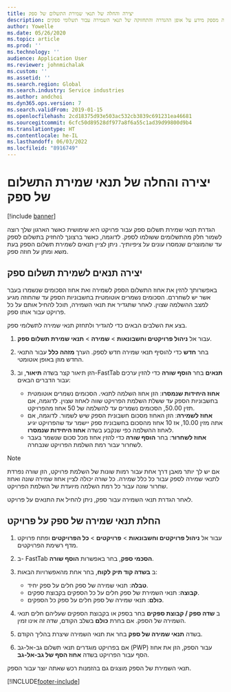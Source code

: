 ```yaml
---
title: יצירה והחלה של תנאי שמירת התשלום של ספק
description: מאמר זה מספק מידע על אופן ההגדרה והתחזוקה של תנאי השמירה עבור תשלומי ספקים.
author: Yowelle
ms.date: 05/26/2020
ms.topic: article
ms.prod: ''
ms.technology: ''
audience: Application User
ms.reviewer: johnmichalak
ms.custom: ''
ms.assetid: ''
ms.search.region: Global
ms.search.industry: Service industries
ms.author: andchoi
ms.dyn365.ops.version: 7
ms.search.validFrom: 2019-01-15
ms.openlocfilehash: 2cd18375d93e503ac532cb3839c691231ea46681
ms.sourcegitcommit: 6cfc50d89528df977a8f6a55c1ad39d99800d9b4
ms.translationtype: HT
ms.contentlocale: he-IL
ms.lasthandoff: 06/03/2022
ms.locfileid: "8916749"
---
```

# <a name="create-and-apply-vendor-payment-retention-terms"></a>יצירה והחלה של תנאי שמירת התשלום של ספק

[!include [banner](../includes/banner.md)] 

הגדרת תנאי שמירת תשלום ספק עבור פרויקט היא שימושית כאשר הארגון שלך רוצה לשמור חלק מהתשלומים ששולמו לספק. לדוגמה, כאשר ברצונך להחזיק בתשלום לספק עד שהמוצרים שנמסרו עונים על ציפיותיך. ניתן לציין תנאים לשמירת תשלום הספק בעת משא ומתן על חוזה ספק.

## <a name="create-vendor-payment-retention-terms"></a>יצירה תנאים לשמירת תשלום ספק

באפשרותך להזין את אחוז התשלום הספק לשמירה ואת אחוז הסכומים שנשמרו בעבר אשר יש לשחררם. הסכומים נשמרים אוטומטית בחשבוניות הספק עד שהחוזה מגיע למצב ההשלמה שצוין. לאחר שתגדיר את תנאי השמירה, תוכל להחיל אותם על כל פרויקט עבור אותו ספק.

בצע את השלבים הבאים כדי להגדיר ולתחזק תנאי שמירה לתשלומי ספק. 

1. עבור אל **ניהול פרויקטים וחשבונאות** > **שמירה** > **תנאי שמירת תשלום ספק**.
2. בחר **חדש** כדי להוסיף תנאי שמירה חדש לספק. הערך **מזהה כלל** עבור התנאי החדש מוזן באופן אוטומטי. 
3. הזן תיאור קצר בשדה **תיאור**, וב-FastTab **תנאים** בחר **הוסף שורה** כדי להזין ערכים עבור הדברים הבאים:

   - **אחוז היחידות שנמסרו**: הזן אחוז השלמה לתנאי. הסכומים נשמרים אוטומטית בחשבוניות הספק עד ששלת השלמת הפרויקט שווה לאחוז שצוין. לדוגמה, אם תזין 50.00, הסכומים נשמרים עד להשלמה של 50 אחוז מהפרויקט.
   - **אחוז לשמירה**: הזן האחוז מסכום חשבונית הספק שיש לשמור. לדוגמה, אם אתה מזין 10.00, אז 10 אחוז מהסכום בחשבונית ספק יישמר עד שהפרויקט יגיע לאחוז ההשלמה כפי שנקבע בשדה **אחוז היחידות שנמסרו**.
   - **אחוז לשחרור**: בחר **הוסף שורה** כדי להזין אחוז מכל סכום שנשמר בעבר לשחרור עבור רמת השלמת הפרויקט שנבחרה.

> [!NOTE]
> אם יש לך יותר מאבן דרך אחת עבור רמות שונות של השלמת פרויקט, הזן שורה נפרדת לתנאי שמירה לספק עבור כל כלל שמירה. כל שורה יכולה לציין אחוז שמירה שונה ואחוז שחרור שונה עבור כל רמת השלמה מיועדת של השלמת הפרויקט.

לאחר הגדרת תנאי השמירה עבור ספק, ניתן להחיל את התנאים על פרויקט.

## <a name="apply-vendor-retention-terms-to-a-project"></a>החלת תנאי שמירה של ספק על פרויקט

1. עבור אל **ניהול פרויקטים וחשבונאות** > **פרויקטים** > **כל הפרויקטים** ופתח פרויקט מדף רשימת הפרויקטים.
2. ב- FastTab **הסכמי ספק**, בחר באפשרות **הוסף שורה**.
3. ב **‏‫בשדה קוד תיק לקוח‬**, בחר אחת מהאפשרויות הבאות: 

   - **טבלה**: תנאי שמירה של ספק חלים על ספק יחיד.
   - **קבוצה**: תנאי השמירת של ספק חלים על כל הספקים בקבוצת ספקים.
   - **כולם**: תנאי שמירה של ספק חלים על ספק כל הספקים.

4. ב **שדה ספק / קבוצת ספקים** בחר בספק או בקבוצת הספקים שעליהם חלים תנאי השמירה של הספק. אם בחרת **כולם** בשלב הקודם, שדה זה אינו זמין.
5. בשדה **תנאי שמירה של ספק** בחר את תנאי השמירה שיצרת בהליך הקודם.
6. אם בפרויקט מוגדרים תנאי תשלום גב-אל-גב (PWP) עבור הספק, הזן את אחוז הסף עבור הפרויקט בשדה **אחוז הסף של גב-אל-גב**.

תנאי השמירת של הספק מוצגים גם בהזמנות רכש שאתה יוצר עבור הספק.


[!INCLUDE[footer-include](../includes/footer-banner.md)]